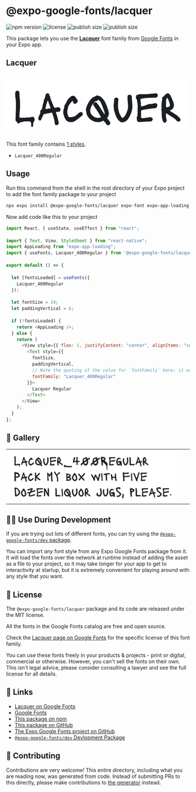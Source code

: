 # @expo-google-fonts/lacquer

![npm version](https://flat.badgen.net/npm/v/@expo-google-fonts/lacquer)
![license](https://flat.badgen.net/github/license/expo/google-fonts)
![publish size](https://flat.badgen.net/packagephobia/install/@expo-google-fonts/lacquer)
![publish size](https://flat.badgen.net/packagephobia/publish/@expo-google-fonts/lacquer)

This package lets you use the [**Lacquer**](https://fonts.google.com/specimen/Lacquer) font family from [Google Fonts](https://fonts.google.com/) in your Expo app.

## Lacquer

![Lacquer](./font-family.png)

This font family contains [1 styles](#-gallery).

- `Lacquer_400Regular`

## Usage

Run this command from the shell in the root directory of your Expo project to add the font family package to your project

```sh
npx expo install @expo-google-fonts/lacquer expo-font expo-app-loading
```

Now add code like this to your project

```js
import React, { useState, useEffect } from "react";

import { Text, View, StyleSheet } from "react-native";
import AppLoading from "expo-app-loading";
import { useFonts, Lacquer_400Regular } from '@expo-google-fonts/lacquer';

export default () => {

  let [fontsLoaded] = useFonts({
    Lacquer_400Regular
  });

  let fontSize = 24;
  let paddingVertical = 6;

  if (!fontsLoaded) {
    return <AppLoading />;
  } else {
    return (
      <View style={{ flex: 1, justifyContent: "center", alignItems: "center" }}>
        <Text style={{
          fontSize,
          paddingVertical,
          // Note the quoting of the value for `fontFamily` here; it expects a string!
          fontFamily: "Lacquer_400Regular"
        }}>
          Lacquer Regular
        </Text>
      </View>
    );
  }
};
```

## 🔡 Gallery


||||
|-|-|-|
|![Lacquer_400Regular](./Lacquer_400Regular.ttf.png)||||


## 👩‍💻 Use During Development

If you are trying out lots of different fonts, you can try using the [`@expo-google-fonts/dev` package](https://github.com/expo/google-fonts/tree/master/font-packages/dev#readme).

You can import _any_ font style from any Expo Google Fonts package from it. It will load the fonts over the network at runtime instead of adding the asset as a file to your project, so it may take longer for your app to get to interactivity at startup, but it is extremely convenient for playing around with any style that you want.


## 📖 License

The `@expo-google-fonts/lacquer` package and its code are released under the MIT license.

All the fonts in the Google Fonts catalog are free and open source.

Check the [Lacquer page on Google Fonts](https://fonts.google.com/specimen/Lacquer) for the specific license of this font family.

You can use these fonts freely in your products & projects - print or digital, commercial or otherwise. However, you can't sell the fonts on their own. This isn't legal advice, please consider consulting a lawyer and see the full license for all details.

## 🔗 Links

- [Lacquer on Google Fonts](https://fonts.google.com/specimen/Lacquer)
- [Google Fonts](https://fonts.google.com/)
- [This package on npm](https://www.npmjs.com/package/@expo-google-fonts/lacquer)
- [This package on GitHub](https://github.com/expo/google-fonts/tree/master/font-packages/lacquer)
- [The Expo Google Fonts project on GitHub](https://github.com/expo/google-fonts)
- [`@expo-google-fonts/dev` Devlopment Package](https://github.com/expo/google-fonts/tree/master/font-packages/dev)

## 🤝 Contributing

Contributions are very welcome! This entire directory, including what you are reading now, was generated from code. Instead of submitting PRs to this directly, please make contributions to [the generator](https://github.com/expo/google-fonts/tree/master/packages/generator) instead.
